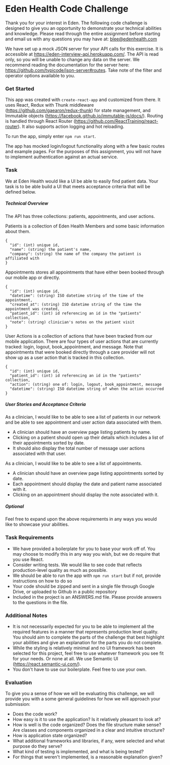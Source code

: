 # Eden Health Code Challenge

Thank you for your interest in Eden. The following code challenge is designed to give you an opportunity to demonstrate your technical abilities and knowledge. Please read through the entire assignment before starting and email us with any questions you may have at: blee@edenhealth.com

We have set up a mock JSON server for your API calls for this exercise. It is accessible at https://eden-interview-api.herokuapp.com/. The API is read only, so you will be unable to change any data on the server. We recommend reading the documentation for the server here: https://github.com/typicode/json-server#routes. Take note of the filter and operator options available to you.

### Get Started

This app was created with `create-react-app` and customized from there. It uses React, Redux with Thunk middleware (https://github.com/gaearon/redux-thunk) for state management, and Immutable objects (https://facebook.github.io/immutable-js/docs/). Routing is handled through React Router (https://github.com/ReactTraining/react-router). It also supports action logging and hot reloading.

To run the app, simply enter `npm run start`.

The app has mocked login/logout functionality along with a few basic routes and example pages. For the purposes of this assignment, you will not have to implement authentication against an actual service.

### Task

We at Eden Health would like a UI be able to easily find patient data. Your task is to be able build a UI that meets acceptance criteria that will be defined below.

##### Technical Overview

The API has three collections: patients, appointments, and user actions.

Patients is a collection of Eden Health Members and some basic information about them.
```
{
  "id": (int) unique id,
  "name": (string) the patient's name,
  "company": (string) the name of the company the patient is affiliated with
}
```

Appointments stores all appointments that have either been booked through our mobile app or directly.
```
{
  "id": (int) unique id,
  "datetime": (string) ISO datetime string of the time of the appointment,
  "created_at": (string) ISO datetime string of the time the appointment was created,
  "patient_id": (int) id referencing an id in the "patients" collection,
  "note": (string) clinician's notes on the patient visit
}
```

User Actions is a collection of actions that have been tracked from our mobile application. There are four types of user actions that are currently tracked: login, logout, book_appointment, and message. Note that appointments that were booked directly through a care provider will not show up as a user action that is tracked in this collection.
```
{
  "id": (int) unique id,
  "patient_id": (int) id referencing an id in the "patients" collection,
  "action": (string) one of: login, logout, book_appointment, message
  "datetime": (string) ISO datetime string of when the action occurred
}
```

##### User Stories and Acceptance Criteria

As a clinician, I would like to be able to see a list of patients in our network and be able to see appointment and user action data associated with them.
- A clinician should have an overview page listing patients by name.
- Clicking on a patient should open up their details which includes a list of their appointments sorted by date.
- It should also display the total number of message user actions associated with that user.

As a clinician, I would like to be able to see a list of appointments.
- A clinician should have an overview page listing appointments sorted by date.
- Each appointment should display the date and patient name associated with it.
- Clicking on an appointment should display the note associated with it.

##### Optional
Feel free to expand upon the above requirements in any ways you would like to showcase your abilities.

### Task Requirements

* We have provided a boilerplate for you to base your work off of. You may choose to modify this in any way you wish, but we do require that you use React.
* Consider writing tests. We would like to see code that reflects production-level quality as much as possible.
* We should be able to run the app with `npm run start` but if not, provide instructions on how to do so
* Your code should be zipped and sent in a single file through Google Drive, or uploaded to Github in a public repository
* Included in the project is an ANSWERS.md file. Please provide answers to the questions in the file.

### Additional Notes

* It is not necessarily expected for you to be able to implement all the required features in a manner that represents production level quality. You should aim to complete the parts of the challenge that best highlight your abilities and give an explanation for the parts you do not complete.
* While the styling is relatively minimal and no UI framework has been selected for this project, feel free to use whatever framework you see fit for your needs. Or none at all. We use Semantic UI (https://react.semantic-ui.com/).
* You don't have to use our boilerplate. Feel free to use your own.

### Evaluation

To give you a sense of how we will be evaluating this challenge, we will provide you with a some general guidelines for how we will approach your submission:

- Does the code work?
- How easy is it to use the application? Is it relatively pleasant to look at?
- How is well is the code organized? Does the file structure make sense? Are classes and components organized in a clear and intuitive structure?
- How is application state organized?
- What additional frameworks and libraries, if any, were selected and what purpose do they serve?
- What kind of testing is implemented, and what is being tested?
- For things that weren't implemented, is a reasonable explanation given?
